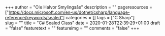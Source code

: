 +++
author = "Ole Halvor Smylingsås"
description = ""
pageresources = ["https://docs.microsoft.com/en-us/dotnet/csharp/language-reference/keywords/sealed"]
categories = []
tags = ["C Sharp"]     
slug = ""
title = "C# Sealed Class"
date = 2020-01-28T22:39:29+01:00
draft = "false"
featuretext = ""
featureimg = ""
comments = "false"
+++